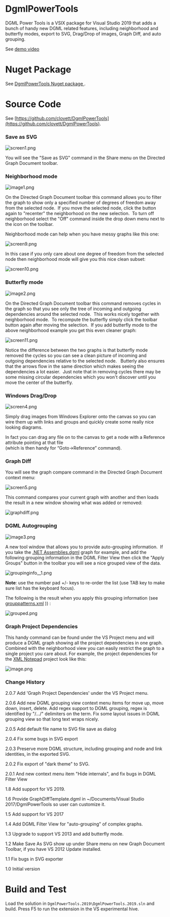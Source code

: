 # DgmlPowerTools

DGML Power Tools is a VSIX package for Visual Studio 2019 that adds a bunch of handy new DGML related features, including neighborhood and butterfly modes, export to SVG, Drag/Drop of images, Graph Diff, and auto grouping.

See [demo video](https://lovettsoftwarestorage.blob.core.windows.net/videos/DGMLPowerTools.mp4)

# Nuget Package

See [DgmlPowerTools Nuget package ](https://marketplace.visualstudio.com/items?itemName=ChrisLovett.DgmlPowerTools2019).

# Source Code

See [https://github.com/clovett/DgmlPowerTools](https://github.com/clovett/DgmlPowerTools).


### Save as SVG

![screen1.png](Artwork/screen1.png)

You will see the "Save as SVG" command in the Share menu on the Directed Graph Document toolbar.

### Neighborhood mode

![image1.png](Artwork/image1.png)

On the Directed Graph Document toolbar this command allows you to filter the graph to show only a specified number of degrees of freedom away from the selected node.  If you move the selected node, click the button again to "recenter" the neighborhood on the new selection.  To turn off neighborhood select the "Off" command inside the drop down menu next to the icon on the toolbar.

Neighborhood mode can help when you have messy graphs like this one:

![screen9.png](Artwork/screen9.png)

In this case if you only care about one degree of freedom from the selected node then neighborhood mode will give you this nice clean subset:

![screen10.png](Artwork/screen10.png)

### Butterfly mode

![image2.png](Artwork/image2.png)

On the Directed Graph Document toolbar this command removes cycles in the graph so that you see only the tree of incoming and outgoing dependencies around the selected node.  This works nicely together with neighborhood mode.  To recompute the butterfly simply click the toolbar button again after moving the selection.  If you add butterfly mode to the above neighborhood example you get this even cleaner graph:

![screen11.png](Artwork/screen11.png)

Notice the difference between the two graphs is that butterfly mode removed the cycles so you can see a clean picture of incoming and outgoing dependencies relative to the selected node.   Butterly also ensures that the arrows flow in the same direction which makes seeing the dependencies a lot easier.  Just note that in removing cycles there may be some missing circular dependencies which you won't discover until you move the center of the butterfly.

### Windows Drag/Drop 

![screen4.png](Artwork/screen4.png)

Simply drag images from Windows Explorer onto the canvas so you can wire them up with links and groups and quickly create some really nice looking diagrams.

In fact you can drag any file on to the canvas to get a node with a Reference attribute pointing at that file  
(which is then handy for “Goto->Reference” command).

### Graph Diff

You will see the graph compare command in the Directed Graph Document context menu:

![screen5.png](Artwork/screen5.png)

This command compares your current graph with another and then loads the result in a new window showing what was added or removed:

![graphdiff.png](Artwork/graphdiff.png)

### DGML Autogrouping

![image3.png](Artwork/image3.png)

A new tool window that allows you to provide auto-grouping information.  If you take the [.NET Assemblies.dgml](http://www.lovettsoftware.com/dgml/demos/.net4.0/assemblies.dgml) graph for example, and add the following grouping information in the DGML Filter View then click the "Apply Groups" button in the toolbar you will see a nice grouped view of the data.

![groupinginfo__1.png](Artwork/groupinginfo.png)

**Note**: use the number pad +/- keys to re-order the list (use TAB key to make sure list has the keyboard focus).

The following is the result when you apply this grouping information (see [grouppatterns.xml](http://www.lovettsoftware.com/dgml/demos/.net4.0/grouppatterns.xml) )) :

![grouped.png](Artwork/grouped.png)

### **Graph Project Dependencies**

This handy command can be found under the VS Project menu and will produce a DGML graph showing all the project dependencies in one graph.  Combined with the neighborhood view you can easily restrict the graph to a single project you care about.  For example, the project dependencies for the [XML Notepad](https://github.com/microsoft/xmlnotepad) project look like this:

![image.png](Artwork/image.png)

### **Change History**

2.0.7 Add 'Graph Project Dependencies' under the VS Project menu.


2.0.6 Add new DGML grouping view context menu items for move up, move down, insert, delete. Add regex support to DGML grouping, regex is identified by "/.../" delimiters on the term. Fix some layout issues in DGML grouping view so that long text wraps nicely.

2.0.5 Add default file name to SVG file save as dialog

2.0.4 Fix some bugs in SVG export

2.0.3 Preserve more DGML structure, including grouping and node and link identities, in the exported SVG.

2.0.2 Fix export of "dark theme" to SVG.

2.0.1  And new context menu item "Hide internals", and fix bugs in DGML Filter View

1.8 Add support for VS 2019.

1.6 Provide GraphDiffTemplate.dgml in ~/Documents/Visual Studio 2017/DgmlPowerTools so user can customize it.

1.5 Add support for VS 2017

1.4 Add DGML Filter View for "auto-grouping" of complex graphs.

1.3 Upgrade to support VS 2013 and add butterfly mode.

1.2 Make Save As SVG show up under Share menu on new Graph Document Toolbar, if you have VS 2012 Update installed.

1.1 Fix bugs in SVG exporter

1.0 Initial version


# Build and Test

Load the solution in `DgmlPowerTools.2019\DgmlPowerTools.2019.sln` and build.
Press F5 to run the extension in the VS experimental hive.

